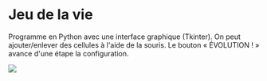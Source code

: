 # Jeu de la vie
Programme en Python avec une interface graphique (Tkinter).
On peut ajouter/enlever des cellules à l'aide de la souris.
Le bouton « ÉVOLUTION ! » avance d'une étape la configuration.

![](https://raw.githubusercontent.com/sagessylu/Jeu_de_la_vie/master/glider_gun.png)
